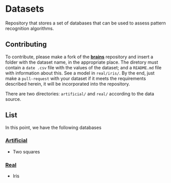 # Datasets
Repository that stores a set of databases that can be used to assess pattern recognition algorithms.

## Contributing
To contribute, please make a fork of  the [**brains**](https://github.com/omadson/brains) repository and insert a folder with the dataset name, in the appropriate place. The diretory must contain a `date .csv` file with the values of the dataset; and a `README.md` file with information about this. See a model in `real/iris/`. By the end, just make a `pull-request` with your dataset if it meets the requirements described herein, it will be incorporated into the repository.

There are two directories: `artificial/` and `real/` according to the data source.

## List
In this point, we have the following databases

### [Artificial](https://github.com/omadson/brains/tree/master/utils/datasets/artificial/)
 * Two squares

### [Real](https://github.com/omadson/brains/tree/master/utils/datasets/real)
 * Iris
